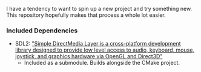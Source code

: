 I have a tendency to want to spin up a new project and try something new. This repository hopefully makes that process
a whole lot easier. 

### Included Dependencies
- SDL2: ["Simple DirectMedia Layer is a cross-platform development library designed to provide low level access to audio, 
keyboard, mouse, joystick, and graphics hardware via OpenGL and Direct3D"](https://www.libsdl.org/)
  - Included as a submodule. Builds alongside the CMake project.
